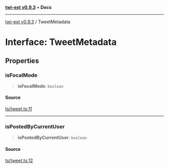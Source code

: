 [**twi-ext v0.9.3**](../README.md) • **Docs**

***

[twi-ext v0.9.3](../README.md) / TweetMetadata

# Interface: TweetMetadata

## Properties

### isFocalMode

> **isFocalMode**: `boolean`

#### Source

[ts/tweet.ts:11](https://github.com/Robot-Inventor/twi-ext/blob/6c91aae66ad634f349723b87c0eb4cc3a0f695ff/src/ts/tweet.ts#L11)

***

### isPostedByCurrentUser

> **isPostedByCurrentUser**: `boolean`

#### Source

[ts/tweet.ts:12](https://github.com/Robot-Inventor/twi-ext/blob/6c91aae66ad634f349723b87c0eb4cc3a0f695ff/src/ts/tweet.ts#L12)
